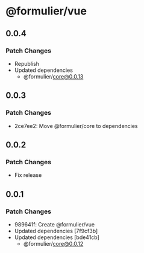 # @formulier/vue

## 0.0.4

### Patch Changes

- Republish
- Updated dependencies
  - @formulier/core@0.0.13

## 0.0.3

### Patch Changes

- 2ce7ee2: Move @formulier/core to dependencies

## 0.0.2

### Patch Changes

- Fix release

## 0.0.1

### Patch Changes

- 989641f: Create @formulier/vue
- Updated dependencies [7f9cf3b]
- Updated dependencies [bde41cb]
  - @formulier/core@0.0.12
